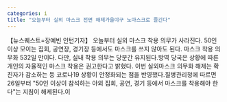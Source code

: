 ```yaml
---
categories: i
title: "오늘부터 실외 마스크 전면 해제가을야구 노마스크로 즐긴다"
---
```

【뉴스퀘스트=장예빈 인턴기자】 오늘부터 실외 마스크 착용 의무가 사라진다. 50인 이상 모이는 집회, 공연장, 경기장 등에서도 마스크를 쓰지 않아도 된다. 마스크 착용 의무화 532일 만이다. 다만, 실내 착용 의무는 당분간 유지된다.방역 당국은 상황에 따른 개인의 자율적인 마스크 착용은 권고한다고 밝혔다. 이번 실외마스크 의무화 해제는 확진자가 감소하는 등 코로나19 상황이 안정화되는 점을 반영했다.질병관리청에 따르면 26일부터 "50인 이상이 참석하는 야외 집회, 공연, 경기 등에서 마스크를 착용해야 한다"는 지침이 해제된다.이